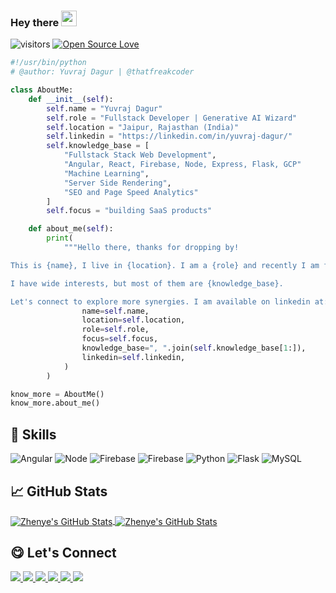 
### Hey there <img src="https://media.giphy.com/media/hvRJCLFzcasrR4ia7z/giphy.gif" width="25px">

![visitors](https://visitor-badge.glitch.me/badge?page_id=thatfreakcoder.thatfreakcoder)
[![Open Source Love](https://badges.frapsoft.com/os/v1/open-source.svg?v=102)](https://github.com/ellerbrock/open-source-badge/)
```python
#!/usr/bin/python
# @author: Yuvraj Dagur | @thatfreakcoder

class AboutMe:
    def __init__(self):
        self.name = "Yuvraj Dagur"
        self.role = "Fullstack Developer | Generative AI Wizard"
        self.location = "Jaipur, Rajasthan (India)"
        self.linkedin = "https://linkedin.com/in/yuvraj-dagur/"
        self.knowledge_base = [
            "Fullstack Stack Web Development",
            "Angular, React, Firebase, Node, Express, Flask, GCP"
            "Machine Learning",
            "Server Side Rendering",
            "SEO and Page Speed Analytics"
        ]
        self.focus = "building SaaS products"

    def about_me(self):
        print(
            """Hello there, thanks for dropping by!

This is {name}, I live in {location}. I am a {role} and recently I am focusing on {focus} for my personal and professional growth.

I have wide interests, but most of them are {knowledge_base}.

Let's connect to explore more synergies. I am available on linkedin at: {linkedin}""".format(
                name=self.name,
                location=self.location,
                role=self.role,
                focus=self.focus,
                knowledge_base=", ".join(self.knowledge_base[1:]),
                linkedin=self.linkedin,
            )
        )

know_more = AboutMe()
know_more.about_me()
```
## 🔧 Skills
![Angular](https://img.shields.io/badge/Angular-DD0031?style=for-the-badge&logo=angular&logoColor=white)
![Node](https://img.shields.io/badge/Node.js-43853D?style=for-the-badge&logo=node.js&logoColor=white)
![Firebase](https://img.shields.io/badge/Firebase-ebd834?style=for-the-badge&logo=firebase&logoColor=black)
![Firebase](https://img.shields.io/badge/Docker-62C9D5?style=for-the-badge&logo=docker&logoColor=white)
![Python](https://img.shields.io/badge/Python-3776AB?style=for-the-badge&logo=python&logoColor=white)
![Flask](https://img.shields.io/badge/Flask-000000?style=for-the-badge&logo=flask&logoColor=white)
![MySQL](https://img.shields.io/badge/MySQL-00000F?style=for-the-badge&logo=mysql&logoColor=white)


## &#x1f4c8; GitHub Stats
<a href="https://github.com/thatfreakcoder">
  <img align="center" src="https://github-readme-stats.vercel.app/api/top-langs/?username=thatfreakcoder&hide=css,typescript&title_color=6aa6f8&text_color=8a919a&icon_color=6aa6f8&bg_color=0e1116" alt="Zhenye's GitHub Stats" />
</a>
<a href="https://github.com/thatfreakcoder/thatfreakcoder">
  <img align="center" src="https://github-readme-stats.vercel.app/api?username=thatfreakcoder&show_icons=true&line_height=27&count_private=true&title_color=6aa6f8&text_color=8a919a&icon_color=6aa6f8&bg_color=0e1116" alt="Zhenye's GitHub Stats" />
</a>
</ br>


## 😋 Let's Connect 
<a href="https://twitter.com/yuvrajdagur12/" target="_blank">
    <img src="https://img.shields.io/badge/Twitter-1DA1F2?style=for-the-badge&logo=twitter&logoColor=white" />
</a>
<a href="https://linkedin.com/in/yuvraj-dagur/" target="_blank">
    <img src="https://img.shields.io/badge/LinkedIn-0077B5?style=for-the-badge&logo=linkedin&logoColor=white" />
</a>
<a href="mailto:yuvraj.dagur928@gmail.com" target="_blank">
    <img src="https://img.shields.io/badge/Gmail-D14836?style=for-the-badge&logo=gmail&logoColor=white" />
</a>
<a href="https://yuvraj-dagur.medium.com" target="_blank">
    <img src="https://img.shields.io/badge/Medium-white?style=for-the-badge&logo=medium&logoColor=black" />
</a>
<a href="https://dev.to/thatfreakcoder/" target="_blank">
    <img src="https://img.shields.io/badge/dev.to-white?style=for-the-badge&logo=dev.to&logoColor=black" />
</a>
<a href="https://instagram.com/yuvraj_dagur" target="_blank">
    <img src="https://img.shields.io/badge/Instagram-E4405F?style=for-the-badge&logo=instagram&logoColor=white" />
</a>
